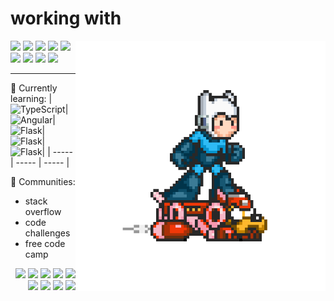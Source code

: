 <!--A simple header
<h3>Profile</h3> 
<p align="center">
 <img src="https://github.com/LorM89/LorM89/blob/main/assets/cloudyman.gif" width="200" height="200"/> 
</p>
-->

<p>
 <h1> working with </h1>
  <img src="https://github.com/LorM89/LorM89/blob/main/assets/cloudyman.gif" width="400" height="400" align="right"/> 
  <p>
   <img src="https://img.shields.io/badge/TensorFlow%20-%23FF6F00.svg?&style=for-the-badge&logo=TensorFlow&logoColor=white" />
   <img src="https://img.shields.io/badge/Keras%20-%23D00000.svg?&style=for-the-badge&logo=Keras&logoColor=white"/>
   <img src="https://img.shields.io/badge/javascript%20-%23323330.svg?&style=for-the-badge&logo=javascript&logoColor=%23F7DF1E"/>
   <img src="https://img.shields.io/badge/html5%20-%23E34F26.svg?&style=for-the-badge&logo=html5&logoColor=white"/>
   <img src="https://img.shields.io/badge/css3%20-%231572B6.svg?&style=for-the-badge&logo=css3&logoColor=white"/>
   <img src="https://img.shields.io/badge/python%20-%2314354C.svg?&style=for-the-badge&logo=python&logoColor=white"/>
   <img src="https://img.shields.io/badge/c++%20-%2300599C.svg?&style=for-the-badge&logo=c%2B%2B&ogoColor=white"/>
   <img src="https://img.shields.io/badge/git%20-%23F05033.svg?&style=for-the-badge&logo=git&logoColor=white"/>
   <img src="https://img.shields.io/badge/github%20-%23121011.svg?&style=for-the-badge&logo=github&logoColor=white"/>
 </p>
</p>

<!--A simple header
<p align="left">
  - :hammer: Actively working on web applications and APIs using Python, Django, ResT and GraphQL;
  - 🌱 Currently learning Express, Node, MongoDB; 
  - 👯 I’m looking to collaborate on open source projects and learn about new technologies;
  - 🤔 I’m looking for help with Design Pattern 😭; 
</p>
-->


____

🌱 Currently learning:
|![TypeScript](https://img.shields.io/badge/-TypeScript-000000?style=flat-square&logo=TypeScript&logoColor=Blue)|![Angular](https://img.shields.io/badge/-Angular-000000?style=flat-square&logo=Angular&logoColor=Blue)|![Flask](https://img.shields.io/badge/-Flask-000000?style=flat-square&logo=Flask&logoColor=Blue)|![Flask](https://img.shields.io/badge/-Flask-000000?style=flat-square&logo=Flask&logoColor=Blue)|![Flask](https://img.shields.io/badge/-Flask-000000?style=flat-square&logo=Flask&logoColor=Blue)|
| ----- | ----- | ----- |


👯 Communities:
- stack overflow
- code challenges
- free code camp


<!-- Any image aligned to the right. Beware the width -->
<p align="right">
<img src="https://img.shields.io/badge/TensorFlow%20-%23FF6F00.svg?&style=for-the-badge&logo=TensorFlow&logoColor=white" /> <img src="https://img.shields.io/badge/Keras%20-%23D00000.svg?&style=for-the-badge&logo=Keras&logoColor=white"/> <img src="https://img.shields.io/badge/javascript%20-%23323330.svg?&style=for-the-badge&logo=javascript&logoColor=%23F7DF1E"/>
<img src="https://img.shields.io/badge/html5%20-%23E34F26.svg?&style=for-the-badge&logo=html5&logoColor=white"/> <img src="https://img.shields.io/badge/css3%20-%231572B6.svg?&style=for-the-badge&logo=css3&logoColor=white"/> <img src="https://img.shields.io/badge/python%20-%2314354C.svg?&style=for-the-badge&logo=python&logoColor=white"/> 
 <img src="https://img.shields.io/badge/c++%20-%2300599C.svg?&style=for-the-badge&logo=c%2B%2B&ogoColor=white"/> <img src="https://img.shields.io/badge/git%20-%23F05033.svg?&style=for-the-badge&logo=git&logoColor=white"/> <img src="https://img.shields.io/badge/github%20-%23121011.svg?&style=for-the-badge&logo=github&logoColor=white"/>
</p>
